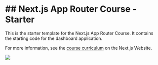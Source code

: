 <h1> ## Next.js App Router Course - Starter </h1>

This is the starter template for the Next.js App Router Course. It contains the starting code for the dashboard application.

For more information, see the [course curriculum](https://nextjs.org/learn) on the Next.js Website.

<p align="left">
  <a href="https://skillicons.dev">
    <img src="https://skillicons.dev/icons?i=express,nodejs,next,mongo,redux" />
  </a>
</p>
